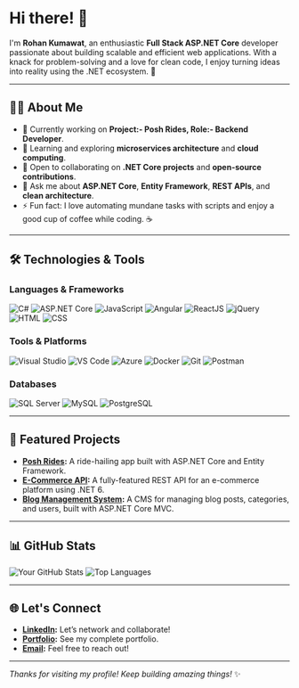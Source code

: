 # Hi there! 👋

I'm **Rohan Kumawat**, an enthusiastic **Full Stack ASP.NET Core** developer passionate about building scalable and efficient web applications. With a knack for problem-solving and a love for clean code, I enjoy turning ideas into reality using the .NET ecosystem. 🚀

---

## 👨‍💻 About Me
- 🔭 Currently working on **Project:- Posh Rides, Role:- Backend Developer**.
- 🌱 Learning and exploring **microservices architecture** and **cloud computing**.
- 👯 Open to collaborating on **.NET Core projects** and **open-source contributions**.
- 💬 Ask me about **ASP.NET Core**, **Entity Framework**, **REST APIs**, and **clean architecture**.
- ⚡ Fun fact: I love automating mundane tasks with scripts and enjoy a good cup of coffee while coding. ☕

---

## 🛠️ Technologies & Tools

### Languages & Frameworks
![C#](https://img.shields.io/badge/-C%23-239120?style=flat-square&logo=c-sharp&logoColor=white)
![ASP.NET Core](https://img.shields.io/badge/-ASP.NET%20Core-512BD4?style=flat-square&logo=dotnet&logoColor=white)
![JavaScript](https://img.shields.io/badge/-JavaScript-F7DF1E?style=flat-square&logo=javascript&logoColor=black)
![Angular](https://img.shields.io/badge/-Angular-DD0031?style=flat-square&logo=angular&logoColor=white)
![ReactJS](https://img.shields.io/badge/-ReactJS-61DAFB?style=flat-square&logo=react&logoColor=black)
![jQuery](https://img.shields.io/badge/-jQuery-0769AD?style=flat-square&logo=jquery&logoColor=white)
![HTML](https://img.shields.io/badge/-HTML-E34F26?style=flat-square&logo=html5&logoColor=white)
![CSS](https://img.shields.io/badge/-CSS-1572B6?style=flat-square&logo=css3&logoColor=white)

### Tools & Platforms
![Visual Studio](https://img.shields.io/badge/-Visual%20Studio-5C2D91?style=flat-square&logo=visual-studio&logoColor=white)
![VS Code](https://img.shields.io/badge/-VS%20Code-007ACC?style=flat-square&logo=visual-studio-code&logoColor=white)
![Azure](https://img.shields.io/badge/-Azure-0078D4?style=flat-square&logo=microsoft-azure&logoColor=white)
![Docker](https://img.shields.io/badge/-Docker-2496ED?style=flat-square&logo=docker&logoColor=white)
![Git](https://img.shields.io/badge/-Git-F05032?style=flat-square&logo=git&logoColor=white)
![Postman](https://img.shields.io/badge/-Postman-FF6C37?style=flat-square&logo=postman&logoColor=white)

### Databases
![SQL Server](https://img.shields.io/badge/-SQL%20Server-CC2927?style=flat-square&logo=microsoft-sql-server&logoColor=white)
![MySQL](https://img.shields.io/badge/-MySQL-4479A1?style=flat-square&logo=mysql&logoColor=white)
![PostgreSQL](https://img.shields.io/badge/-PostgreSQL-336791?style=flat-square&logo=postgresql&logoColor=white)

---

## 🚀 Featured Projects
- **[Posh Rides](https://github.com/rohanpin1/PoshRides):** A ride-hailing app built with ASP.NET Core and Entity Framework.
- **[E-Commerce API](https://github.com/rohanpin1/ECommerceAPI):** A fully-featured REST API for an e-commerce platform using .NET 6.
- **[Blog Management System](https://github.com/rohanpin1/BlogManagement):** A CMS for managing blog posts, categories, and users, built with ASP.NET Core MVC.

---

## 📊 GitHub Stats
![Your GitHub Stats](https://github-readme-stats.vercel.app/api?username=rohanpin1&show_icons=true&theme=radical)
![Top Languages](https://github-readme-stats.vercel.app/api/top-langs/?username=rohanpin1&layout=compact&theme=radical)

---

## 🌐 Let's Connect
- **[LinkedIn](https://www.linkedin.com/in/rohankumawat/):** Let’s network and collaborate!
- **[Portfolio](https://rrohankumawat.github.io/portfolio):** See my complete portfolio.
- **[Email](mailto:rohankumawat.pinkcity@gmail.com):** Feel free to reach out!

---

_Thanks for visiting my profile! Keep building amazing things!_ ✨

